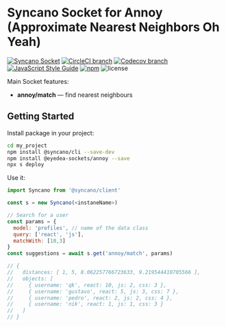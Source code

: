 # Syncano Socket for Annoy (Approximate Nearest Neighbors Oh Yeah)

[![Syncano Socket](https://img.shields.io/badge/syncano-socket-blue.svg)](https://syncano.io)
[![CircleCI branch](https://img.shields.io/circleci/project/github/eyedea-io/syncano-socket-annoy/master.svg)](https://circleci.com/gh/eyedea-io/syncano-socket-annoy/tree/master)
[![Codecov branch](https://img.shields.io/codecov/c/github/eyedea-io/syncano-socket-annoy/master.svg)](https://codecov.io/github/eyedea-io/syncano-socket-annoy/)
[![JavaScript Style Guide](https://img.shields.io/badge/code_style-standard-brightgreen.svg)](https://standardjs.com)
[![npm](https://img.shields.io/npm/dw/@eyedea-sockets/annoy.svg)](https://www.npmjs.com/package/@eyedea-sockets/annoy)
![license](https://img.shields.io/github/license/eyedea-io/syncano-socket-annoy.svg)

Main Socket features:

* **annoy/match** — find nearest neighbours

## Getting Started

Install package in your project:

```sh
cd my_project
npm install @syncano/cli --save-dev
npm install @eyedea-sockets/annoy --save
npx s deploy
```

Use it:

```js
import Syncano from '@syncano/client'

const s = new Syncano(<instaneName>)

// Search for a user
const params = {
  model: 'profiles', // name of the data class
  query: ['react', 'js'],
  matchWith: [10,3]
}
const suggestions = await s.get('annoy/match', params)

// {
//   distances: [ 1, 5, 8.062257766723633, 9.219544410705566 ],
//   objects: [
//     { username: 'qk', react: 10, js: 2, css: 3 },
//     { username: 'gustavo', react: 5, js: 3, css: 7 },
//     { username: 'pedro', react: 2, js: 2, css: 4 },
//     { username: 'nik', react: 1, js: 1, css: 3 }
//   ]
// }
```
